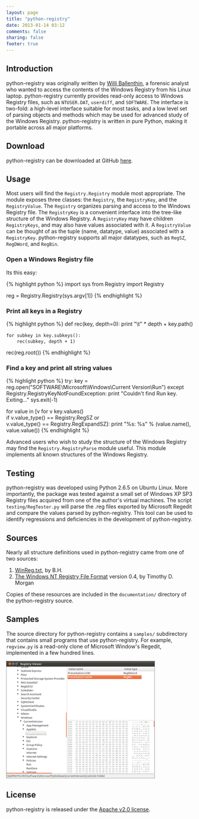 ```yaml
---
layout: page
title: "python-registry"
date: 2013-01-14 03:12
comments: false
sharing: false
footer: true
---
```


Introduction <a id="introduction"></a>
------------

python-registry was originally written by [Willi Ballenthin](http://www.williballenthin.com), a forensic analyst who wanted
to access the contents of the Windows Registry from his Linux laptop.
python-registry currently provides read-only access to Windows Registry
files, such as `NTUSER.DAT`, `userdiff`, and `SOFTWARE`. The interface is
two-fold: a high-level interface suitable for most tasks, and a low
level set of parsing objects and methods which may be used for advanced
study of the Windows Registry. python-registry is written in pure
Python, making it portable across all major platforms.


Download <a id="download"></a>
--------

python-registry can be downloaded at GitHub [here](https://github.com/williballenthin/python-registry).


Usage <a id="usage"></a>
-----

Most users will find the `Registry.Registry` module most appropriate.
The module exposes three classes: the `Registry`, the `RegistryKey`, and
the `RegistryValue`. The `Registry` organizes parsing and access to the
Windows Registry file. The `RegistryKey` is a convenient interface into
the tree-like structure of the Windows Registry. A `RegistryKey` may
have children `RegistryKeys`, and may also have values associated with
it. A `RegistryValue` can be thought of as the tuple (name, datatype,
value) associated with a `RegistryKey`. python-registry supports all
major datatypes, such as `RegSZ`, `RegDWord`, and `RegBin`.


### Open a Windows Registry file

Its this easy:

{% highlight python %}
import sys
from Registry import Registry

reg = Registry.Registry(sys.argv[1])
{% endhighlight %}

### Print all keys in a Registry

{% highlight python %}
def rec(key, depth=0):
    print "\t" * depth + key.path()
    
    for subkey in key.subkeys():
        rec(subkey, depth + 1)

rec(reg.root())
{% endhighlight %}

### Find a key and print all string values

{% highlight python %}
try:
    key = reg.open("SOFTWARE\\Microsoft\\Windows\\Current Version\\Run")
except Registry.RegistryKeyNotFoundException:
    print "Couldn't find Run key. Exiting..."
    sys.exit(-1)

for value in [v for v key.values() \
                   if v.value_type() == Registry.RegSZ or \
                      v.value_type() == Registry.RegExpandSZ]:
    print "%s: %s" % (value.name(), value.value())
{% endhighlight %}

Advanced users who wish to study the structure of the Windows Registry
may find the `Registry.RegistryParse` module useful. This module
implements all known structures of the Windows Registry.


Testing <a id="testing"></a>
-------

python-registry was developed using Python 2.6.5 on Ubuntu Linux. More
importantly, the package was tested against a small set of Windows XP
SP3 Registry files acquired from one of the author's virtual machines.
The script `testing/RegTester.py` will parse the .reg files exported by
Microsoft Regedit and compare the values parsed by python-registry. This
tool can be used to identify regressions and deficiencies in the
development of python-registry.


Sources <a id="sources"></a>
-------

Nearly all structure definitions used in python-registry came from one
of two sources:

1.  [WinReg.txt](http://pogostick.net/~pnh/ntpasswd/WinReg.txt), by B.H.
2.  [The Windows NT Registry File Format](http://sentinelchicken.com/data/TheWindowsNTRegistryFileFormat.pdf) version 0.4, by Timothy D. Morgan

Copies of these resources are included in the `documentation/` directory
of the python-registry source.


Samples <a id="samples"></a>
------

The source directory for python-registry contains a `samples/` subdirectory
that contains small programs that use python-registry. For example,
`regview.py` is a read-only clone of Microsoft Window's Regedit,
implemented in a few hundred lines. 

![Screenshot of regview.py](regview-thumb.png) 


License <a id="license"></a>
-------

python-registry is released under the [Apache v2.0 license](http://www.apache.org/licenses/LICENSE-2.0.html).
